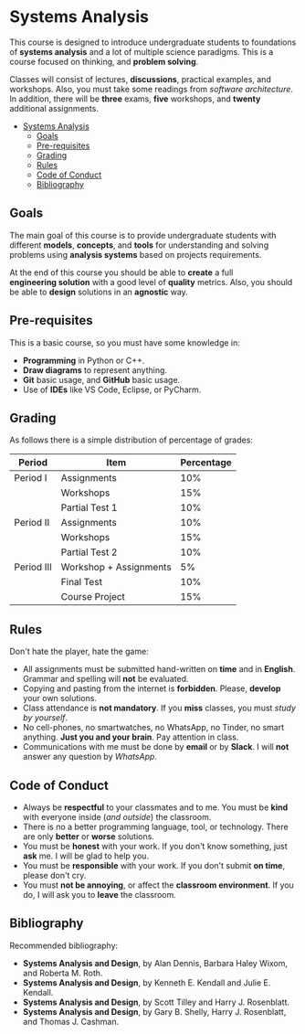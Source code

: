 # Systems Analysis

This course is designed to introduce undergraduate students to foundations of 
__systems analysis__ and a lot of multiple science paradigms.
This is a course focused on thinking, and __problem solving__. 

Classes will consist of lectures, __discussions__, practical examples, and workshops. 
Also, you must take some readings from _software architecture_.
In addition, there will be __three__ exams, 
__five__ workshops, and __twenty__ additional assignments. 


- [Systems Analysis](#systems-analysis)
  - [Goals](#goals)
  - [Pre-requisites](#pre-requisites)
  - [Grading](#grading)
  - [Rules](#rules)
  - [Code of Conduct](#code-of-conduct)
  - [Bibliography](#bibliography)


## Goals

The main goal of this course is to provide undergraduate students with different __models__, 
__concepts__, and __tools__ for understanding and solving problems using 
__analysis systems__ based on projects requirements.

At the end of this course you should be able to __create__ a full  
__engineering solution__ with a good level of __quality__ metrics. 
Also, you should be able to __design__ solutions in an __agnostic__ way.

## Pre-requisites

This is a basic course, so you must have some knowledge in:
- __Programming__ in Python or C++.
- __Draw diagrams__ to represent anything.
- __Git__ basic usage, and __GitHub__ basic usage.
- Use of __IDEs__ like VS Code, Eclipse, or PyCharm.

## Grading

As follows there is a simple distribution of percentage of grades:


| Period    | Item                   | Percentage |
| --------- | ---------------------- | ---------- |
| Period I  | Assignments            | 10%        |
|           | Workshops              | 15%        |
|           | Partial Test 1         | 10%        |
| Period II | Assignments            | 10%        |
|           | Workshops              | 15%        |
|           | Partial Test 2         | 10%        |
| Period III| Workshop + Assignments | 5%         |
|           | Final Test             | 10%        |
|           | Course Project         | 15%        |

## Rules 

Don't hate the player, hate the game:

- All assignments must be submitted hand-written on **time** and in **English**. Grammar and spelling will **not** be evaluated.
- Copying and pasting from the internet is **forbidden**. Please, **develop** your own solutions.
- Class attendance is **not mandatory**. If you **miss** classes, you must _study by yourself_.
- No cell-phones, no smartwatches, no WhatsApp, no Tinder, no smart anything. **Just you and your brain**. Pay attention in class.
- Communications with me must be done by **email** or by **Slack**. I will **not** answer any question by _WhatsApp_.

## Code of Conduct

- Always be **respectful** to your classmates and to me. You must be **kind** with everyone inside (_and outside_) the classroom.
- There is no a better programming language, tool, or technology. There are only **better** or **worse** solutions.
- You must be **honest** with your work. If you don't know something, just **ask** me. I will be glad to help you.
- You must be **responsible** with your work. If you don't submit **on time**, please don't cry.
- You must **not be annoying**, or affect the **classroom environment**. If you do, I will ask you to **leave** the classroom.

## Bibliography

Recommended bibliography:
- __Systems Analysis and Design__, 
  by Alan Dennis, Barbara Haley Wixom, and Roberta M. Roth.
- __Systems Analysis and Design__, 
  by Kenneth E. Kendall and Julie E. Kendall.
- __Systems Analysis and Design__, 
  by Scott Tilley and Harry J. Rosenblatt.
- __Systems Analysis and Design__, 
  by Gary B. Shelly, Harry J. Rosenblatt, and Thomas J. Cashman.
